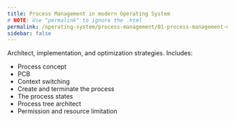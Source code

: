 ```yaml
---
title: Process Management in modern Operating System
# NOTE: Use "permalink" to ignore the .html
permalink: /operating-system/process-management/01-process-management-model-in-modern-operating-system
sidebar: false
---
```


Architect, implementation, and optimization strategies. Includes:
- Process concept
- PCB
- Context switching
- Create and terminate the process
- The process states
- Process tree architect
- Permission and resource limitation
